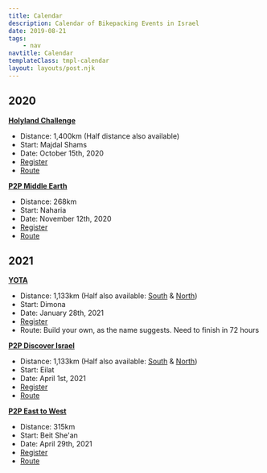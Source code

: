 ```yaml
---
title: Calendar
description: Calendar of Bikepacking Events in Israel
date: 2019-08-21
tags:
    - nav
navtitle: Calendar
templateClass: tmpl-calendar
layout: layouts/post.njk
---
```


## 2020

**[Holyland Challenge](http://www.holylandmtbchallenge.com)** 
  - Distance: 1,400km (Half distance also available)
  - Start: Majdal Shams
  - Date: October 15th, 2020
  - [Register](http://www.holylandmtbchallenge.com/#the-loi)
  - [Route](http://www.holylandmtbchallenge.com/#the-route)


**[P2P Middle Earth](https://www.p2p.org.il/middle-earth)**

  - Distance: 268km
  - Start: Naharia 
  - Date: November 12th, 2020
  - [Register](https://www.p2p.org.il/events/p2p-middle-earth/form)
  - [Route](https://www.wikiloc.com/mountain-biking-trails/p2p-middle-earth-part-1-50534414)

## 2021

**[YOTA](https://www.yota-bikepacking.com/)**
  - Distance: 1,133km (Half also available: [South](https://www.p2p.org.il/p2p-south) & [North](https://www.p2p.org.il/north))
  - Start: Dimona
  - Date: January 28th, 2021
  - [Register](https://www.p2p.org.il/events/p2p-discover-israel/form)
  - Route: Build your own, as the name suggests. Need to finish in 72 hours


**[P2P Discover Israel](https://www.p2p.org.il/p2p-reveal-israel)**
  - Distance: 1,133km (Half also available: [South](https://www.p2p.org.il/p2p-south) & [North](https://www.p2p.org.il/north))
  - Start: Eilat
  - Date: April 1st, 2021
  - [Register](https://www.p2p.org.il/events/p2p-discover-israel/form)
  - [Route](#)


**[P2P East to West](https://www.p2p.org.il/east-to-west)**
  - Distance: 315km
  - Start: Beit She'an
  - Date: April 29th, 2021
  - [Register](https://www.p2p.org.il/events/p2p-east-to-west/form)
  - [Route]([#](https://www.wikiloc.com/mountain-biking-trails/p2p-east-to-west-51162854))
